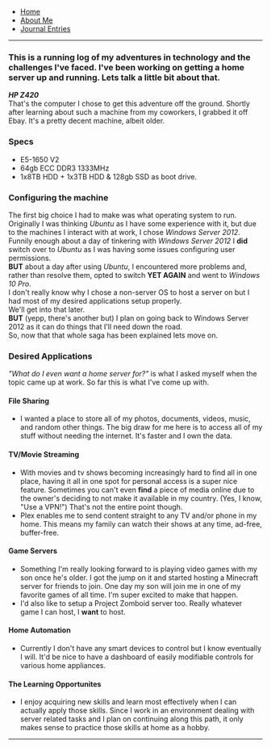 - [Home](/index.md)
- [About Me](/about.md)
- [Journal Entries](/journal.md)

---
### This is a running log of my adventures in technology and the challenges I've faced.  I've been working on getting a home server up and running. Lets talk a little bit about that.
***HP Z420***  
That's the computer I chose to get this adventure off the ground. 
Shortly after learning about such a machine from my coworkers, I grabbed it off Ebay. It's a pretty decent machine, albeit older.  
### Specs
 - E5-1650 V2
 - 64gb ECC DDR3 1333MHz
 - 1x8TB HDD + 1x3TB HDD & 128gb SSD as boot drive.  
### Configuring the machine  
The first big choice I had to make was what operating system to run.  
Originally I was thinking *Ubuntu* as I have some experience with it, but due to the machines I interact with at work, I chose *Windows Server 2012*. Funnily enough about a day of tinkering with *Windows Server 2012* I **did** switch over to *Ubuntu* as I was having some issues configuring user permissions.  
**BUT** about a day after using *Ubuntu*, I encountered more problems and, rather than resolve them, opted to switch **YET AGAIN** and went to *Windows 10 Pro*.  
I don't really know why I chose a non-server OS to host a server on but I had most of my desired applications setup properly.  
We'll get into that later.  
**BUT** (yepp, there's another but) I plan on going back to Windows Server 2012 as it can do things that I'll need down the road.  
So, now that that whole saga has been explained lets move on.
### Desired Applications
*"What do I even want a home server for?"* is what I asked myself when the topic came up at work. So far this is what I've come up with.  
#### File Sharing 
- I wanted a place to store all of my photos, documents, videos, music, and random other things.
The big draw for me here is to access all of my stuff without needing the internet. It's faster and I own the data.
#### TV/Movie Streaming
- With movies and tv shows becoming increasingly hard to find all in one place, having it all in one spot for personal access is a super nice feature.
Sometimes you can't even **find** a piece of media online due to the owner's deciding to not make it available in my country. (Yes, I know, "Use a VPN!")
That's not the entire point though.
- Plex enables me to send content straight to any TV and/or phone in my home. This means my family can watch their shows at any time, ad-free, buffer-free.
#### Game Servers
- Something I'm really looking forward to is playing video games with my son once he's older. I got the jump on it and started hosting a Minecraft server for
friends to join. One day my son will join me in one of my favorite games of all time. I'm super excited to make that happen.
- I'd also like to setup a Project Zomboid server too. Really whatever game I can host, I **want** to host.
#### Home Automation
- Currently I don't have any smart devices to control but I know eventually I will. It'd be nice to have a dashboard of easily modifiable controls for various home appliances.
#### The Learning Opportunites
- I enjoy acquiring new skills and learn most effectively when I can actually apply those skills. Since I work in an environment dealing with server related tasks and I plan on continuing along this path, it only makes sense to practice those skills at home as a hobby.

---
